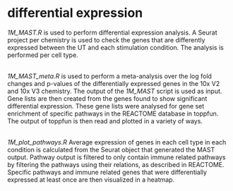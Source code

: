 # differential expression

*1M_MAST.R* is used to perform differential expression analysis. A Seurat project per chemistry is used to check the genes that are differently expressed between the UT and each stimulation condition. The analysis is performed per cell type.<br/><br/>

*1M_MAST_meta.R* is used to perform a meta-analysis over the log fold changes and p-values of the differentially expressed genes in the 10x V2 and 10x V3 chemistry. The output of the *1M_MAST* script is used as input. Gene lists are then created from the genes found to show significant differential expression. These gene lists were analysed for gene set enrichment of specific pathways in the REACTOME database in toppfun. The output of toppfun is then read and plotted in a variety of ways.<br/><br/>

*1M_plot_pathways.R* Average expression of genes in each cell type in each condition is calculated from the Seurat object that generated the MAST output. Pathway output is filtered to only contain immune related pathways by filtering the pathways using their relations, as described in REACTOME. Specific pathways and immune related genes that were differentially expressed at least once are then visualized in a heatmap.<br/><br/>

